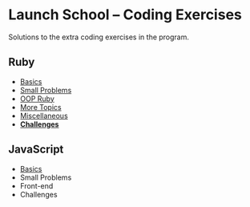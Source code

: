 # Launch School – Coding Exercises

Solutions to the extra coding exercises in the program.

## Ruby

-   [Basics](/ruby/basics/README.md)
-   [Small Problems](/ruby/small-problems/README.md)
-   [OOP Ruby](/ruby/oop/README.md)
-   [More Topics](/ruby/more-topics/README.md)
-   [Miscellaneous](/ruby/misc/README.md)
-   [**Challenges**](/ruby/challenges/README.md)

## JavaScript

-   [Basics](/javascript/fundamentals/README.md)
-   Small Problems
-   Front-end
-   Challenges
